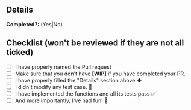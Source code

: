 ## Details

**Completed?:** (Yes|No)

## Checklist (won't be reviewed if they are not all ticked)
- [ ] I have properly named the Pull request
- [ ] Make sure that you don't have **[WIP]** if you have completed your PR.
- [ ] I have properly filled the "Details" section above  :arrow_up:
- [ ] I didn't modify any test case.  :red_circle:
- [ ] I have implemented the functions and all its tests pass  :white_check_mark:
- [ ] And more importantly, I've had fun! :beer: